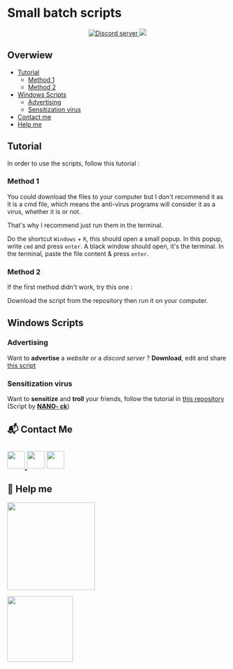 # Small batch scripts

<p align="center"> 
  <a href="https://discord.gg/aDq3T9wqHb"><img src="https://canary.discordapp.com/api/guilds/817811272431173693/embed.png" alt="Discord server">
  <a href="https://github.com/whayn/small-bash-scripts" alt="Latest Commit">
     <img src="https://img.shields.io/github/last-commit/whayn/small-bash-scripts?logo=github" /></a>
  </a>
</p>

## Overwiew
- [Tutorial](#tutorial)
  - [Method 1](#method-1)
  - [Method 2](#method-2)
- [Windows Scripts](#windows-scripts)
  - [Advertising](#advertising)
  - [Sensitization virus](#sensitization-virus)
- [Contact me](#-contact-me)
- [Help me](#-help-me)


## Tutorial
In order to use the scripts, follow this tutorial :

### Method 1
You could download the files to your computer but I don't recommend it as it is a cmd file, which means the anti-virus programs will consider it as a virus, whether it is or not.

That's why I recommend just run them in the terminal.

Do the shortcut `Windows` + `R`, this should open a small popup. In this popup, write `cmd` and press `enter`. A black window should open, it's the terminal. In the terminal, paste the file content & press `enter`.

### Method 2
<p>If the first method didn't work, try this one :</p>
Download the script from the repository then run it on your computer.


## Windows Scripts

### Advertising
Want to **advertise** a *website* or a *discord server* ? **Download**, edit and share [this script](https://github.com/whayn/small-batch-scripts/blob/main/scripts/advertising.bat)

### Sensitization virus
Want to **sensitize** and **troll** your friends, follow the tutorial in [this repository](https://github.com/NANO-ck/sensitization-virus) (Script by [**NANO- ck**](https://github.com/NANO-ck))

## 📬 Contact Me
<a href="https://www.whayn.tk/"><img src="https://icons-for-free.com/iconfiles/png/512/webpage+website+icon-1320087271286406322.png" width="40"> </a><a href="https://www.youtube.com/channel/UCW-0oJZfraag5hBVfNYuzYQ/"><img src="https://icons-for-free.com/iconfiles/png/512/round+icon+video+youtube+icon-1320190508546598347.png" width="40"></a> <a href="https://discord.gg/aDq3T9wqHb"><img src="https://cdn0.iconfinder.com/data/icons/free-social-media-set/24/discord-512.png" width="40"></a>
-----
## 🙏 Help me
<a href="https://www.buymeacoffee.com/whayn"><img src="https://img.buymeacoffee.com/button-api/?text=Buy me a book for learn js.&emoji=📖&slug=whayn&button_colour=5F7FFF&font_colour=ffffff&font_family=Cookie&outline_colour=000000&coffee_colour=FFDD00" width="200"></a> 

<a href="https://sellix.io/Whayn"><img src="https://i.imgur.com/VxzEp4t.png" width="150"></a> 
